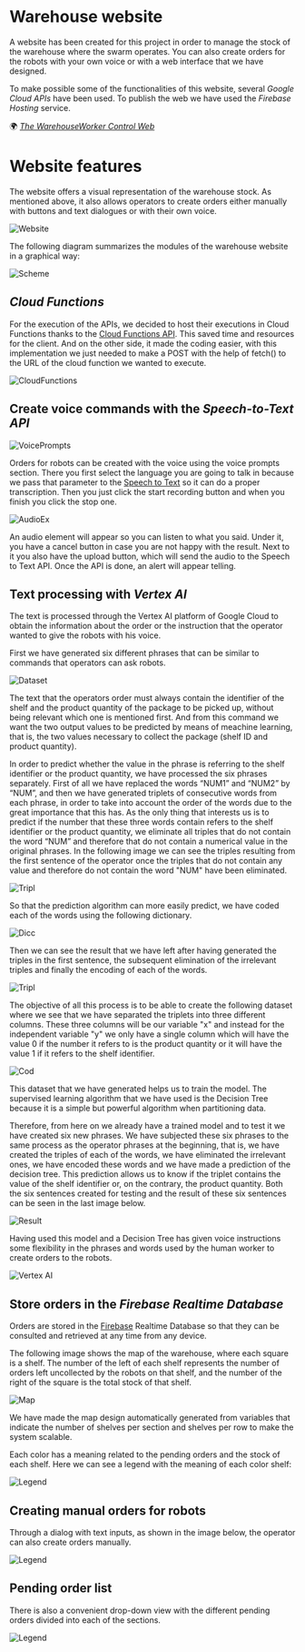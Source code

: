 # Warehouse website

A website has been created for this project in order to manage the stock of the warehouse where the swarm operates. You can also create orders for the robots with your own voice or with a web interface that we have designed.

To make possible some of the functionalities of this website, several _Google Cloud APIs_ have been used. To publish the web we have used the _Firebase Hosting_ service.

🌍 [_The WarehouseWorker Control Web_](https://warehousewaiter.web.app)

# Website features

The website offers a visual representation of the warehouse stock. As mentioned above, it also allows operators to create orders either manually with buttons and text dialogues or with their own voice.

![Website](screenshots/web_general.png)

The following diagram summarizes the modules of the warehouse website in a graphical way:

![Scheme](screenshots/cloud%20scheme.png)

## _Cloud Functions_

For the execution of the APIs, we decided to host their executions in Cloud Functions thanks to the [Cloud Functions API](https://cloud.google.com/functions/docs/reference/rest). This saved time and resources for the client. And on the other side, it made the coding easier, with this implementation we just needed to make a POST with the help of fetch() to the URL of the cloud function we wanted to execute.

![CloudFunctions](screenshots/cloud_functions.png)

## Create voice commands with the _Speech-to-Text API_

![VoicePrompts](screenshots/voice_%20prompts.png)

Orders for robots can be created with the voice using the voice prompts section. There you first select the language you are going to talk in because we pass that parameter to the [Speech to Text](https://cloud.google.com/speech-to-text) so it can do a proper transcription. Then you just click the start recording button and when you finish you click the stop one. 

![AudioEx](screenshots/audio_example.png)

An audio element will appear so you can listen to what you said. Under it, you have a cancel button in case you are not happy with the result. Next to it you also have the upload button, which will send the audio to the Speech to Text API.
Once the API is done, an alert will appear telling.

## Text processing with _Vertex AI_

The text is processed through the Vertex AI platform of Google Cloud to obtain the information about the order or the instruction that the operator wanted to give the robots with his voice.

First we have generated six different phrases that can be similar to commands that operators can ask robots.

![Dataset](screenshots/dataset.png)

The text that the operators order must always contain the identifier of the shelf and the product quantity of the package to be picked up, without being relevant which one is mentioned first. And from this command we want the two output values ​​to be predicted by means of meachine learning, that is, the two values ​​necessary to collect the package (shelf ID and product quantity).

In order to predict whether the value in the phrase is referring to the shelf identifier or the product quantity, we have processed the six phrases separately. First of all we have replaced the words “NUM1” and “NUM2” by “NUM”, and then we have generated triplets of consecutive words from each phrase, in order to take into account the order of the words due to the great importance that this has. As the only thing that interests us is to predict if the number that these three words contain refers to the shelf identifier or the product quantity, we eliminate all triples that do not contain the word “NUM” and therefore that do not contain a numerical value in the original phrases.
In the following image we can see the triples resulting from the first sentence of the operator once the triples that do not contain any value and therefore do not contain the word "NUM" have been eliminated.

![Tripl](screenshots/tripl.png)

So that the prediction algorithm can more easily predict, we have coded each of the words using the following dictionary.

![Dicc](screenshots/dicc.png)

Then we can see the result that we have left after having generated the triples in the first sentence, the subsequent elimination of the irrelevant triples and finally the encoding of each of the words.

![Tripl](screenshots/tripl_cod.png)

The objective of all this process is to be able to create the following dataset where we see that we have separated the triplets into three different columns. These three columns will be our variable "x" and instead for the independent variable "y" we only have a single column which will have the value 0 if the number it refers to is the product quantity or it will have the value 1 if it refers to the shelf identifier.

![Cod](screenshots/cod.png)

This dataset that we have generated helps us to train the model. The supervised learning algorithm that we have used is the Decision Tree because it is a simple but powerful algorithm when partitioning data.

Therefore, from here on we already have a trained model and to test it we have created six new phrases. We have subjected these six phrases to the same process as the operator phrases at the beginning, that is, we have created the triples of each of the words, we have eliminated the irrelevant ones, we have encoded these words and we have made a prediction of the decision tree. This prediction allows us to know if the triplet contains the value of the shelf identifier or, on the contrary, the product quantity. Both the six sentences created for testing and the result of these six sentences can be seen in the last image below.

![Result](screenshots/result.png)

Having used this model and a Decision Tree has given voice instructions some flexibility in the phrases and words used by the human worker to create orders to the robots.

![Vertex AI](screenshots/model_pred.png)

## Store orders in the _Firebase Realtime Database_

Orders are stored in the [Firebase](https://firebase.google.com/?hl=en) Realtime Database so that they can be consulted and retrieved at any time from any device.

The following image shows the map of the warehouse, where each square is a shelf. The number of the left of each shelf represents the number of orders left uncollected by the robots on that shelf, and the number of the right of the square is the total stock of that shelf.

![Map](screenshots/map.png)

We have made the map design automatically generated from variables that indicate the number of shelves per section and shelves per row to make the system scalable.

Each color has a meaning related to the pending orders and the stock of each shelf. Here we can see a legend with the meaning of each color shelf:

![Legend](screenshots/legend.png)

## Creating manual orders for robots

Through a dialog with text inputs, as shown in the image below, the operator can also create orders manually.

![Legend](screenshots/manualOrder.png)

## Pending order list

There is also a convenient drop-down view with the different pending orders divided into each of the sections.

![Legend](screenshots/list.png)
